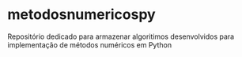 # metodosnumericospy

Repositório dedicado para armazenar algoritimos desenvolvidos para implementação de métodos numéricos em Python
